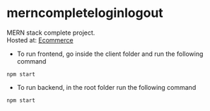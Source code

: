 # merncompleteloginlogout
MERN stack complete project.  
Hosted at: [Ecommerce](https://mohitloginlogout.herokuapp.com/)  

- To run frontend, go inside the client folder and run the following command
```
npm start
```

- To run backend, in the root folder run the following command
```
npm start
```
